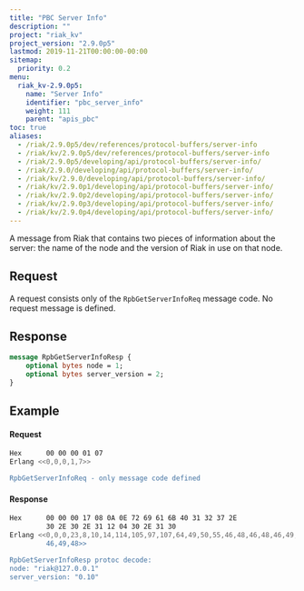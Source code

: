 ```yaml
---
title: "PBC Server Info"
description: ""
project: "riak_kv"
project_version: "2.9.0p5"
lastmod: 2019-11-21T00:00:00-00:00
sitemap:
  priority: 0.2
menu:
  riak_kv-2.9.0p5:
    name: "Server Info"
    identifier: "pbc_server_info"
    weight: 111
    parent: "apis_pbc"
toc: true
aliases:
  - /riak/2.9.0p5/dev/references/protocol-buffers/server-info
  - /riak/kv/2.9.0p5/dev/references/protocol-buffers/server-info
  - /riak/2.9.0p5/developing/api/protocol-buffers/server-info/
  - /riak/2.9.0/developing/api/protocol-buffers/server-info/
  - /riak/kv/2.9.0/developing/api/protocol-buffers/server-info/
  - /riak/kv/2.9.0p1/developing/api/protocol-buffers/server-info/
  - /riak/kv/2.9.0p2/developing/api/protocol-buffers/server-info/
  - /riak/kv/2.9.0p3/developing/api/protocol-buffers/server-info/
  - /riak/kv/2.9.0p4/developing/api/protocol-buffers/server-info/
---
```


A message from Riak that contains two pieces of information about the
server: the name of the node and the version of Riak in use on that
node.

## Request

A request consists only of the `RpbGetServerInfoReq` message code. No
request message is defined.

## Response

```protobuf
message RpbGetServerInfoResp {
    optional bytes node = 1;
    optional bytes server_version = 2;
}
```

## Example

#### Request

```bash
Hex      00 00 00 01 07
Erlang <<0,0,0,1,7>>

RpbGetServerInfoReq - only message code defined
```

#### Response

```bash
Hex      00 00 00 17 08 0A 0E 72 69 61 6B 40 31 32 37 2E
         30 2E 30 2E 31 12 04 30 2E 31 30
Erlang <<0,0,0,23,8,10,14,114,105,97,107,64,49,50,55,46,48,46,48,46,49,18,4,48,
         46,49,48>>

RpbGetServerInfoResp protoc decode:
node: "riak@127.0.0.1"
server_version: "0.10"
```
